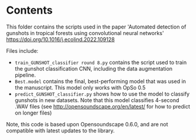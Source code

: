 # Contents #
This folder contains the scripts used in the paper 'Automated detection of gunshots in tropical forests using convolutional neural networks' https://doi.org/10.1016/j.ecolind.2022.109128

Files include:
* `train_GUNSHOT_classifier round 8.py` contains the script used to train the gunshot classification CNN, including the data augmentation pipeline.
* `Best.model` contains the final, best-performing model that was used in the manuscript. This model only works with OpSo 0.5
* `predict_GUNSHOT_classifier.py` shows how to use the model to classify gunshots in new datasets. Note that this model classifies 4-second .WAV files (see http://opensoundscape.org/en/latest/ for how to predict on longer files) 

Note, this code is based upon Opensoundscape 0.6.0, and are not compatible with latest updates to the library.
